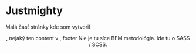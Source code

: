 # Justmighty


Malá časť stránky kde som vytvoril <header>, nejaký ten content v <body>, footer
Nie je tu síce BEM metodológia. Ide tu o SASS / SCSS. 
